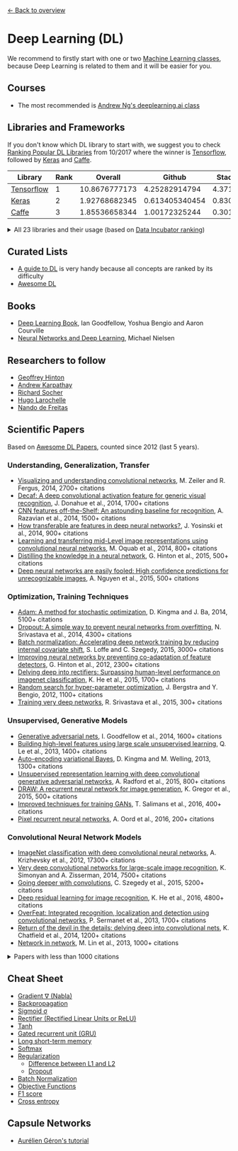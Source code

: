 [← Back to overview](../README.md)

# Deep Learning (DL)
We recommend to firstly start with one or two [Machine Learning classes](ML.md), because Deep Learning is related to them and it will be easier for you.

## Courses
* The most recommended is [Andrew Ng's deeplearning.ai class](https://www.deeplearning.ai/)

## Libraries and Frameworks
If you don't know which DL library to start with, we suggest you to check [Ranking Popular DL Libraries](https://blog.thedataincubator.com/2017/10/ranking-popular-deep-learning-libraries-for-data-science/) from 10/2017 where the winner is [Tensorflow](https://www.tensorflow.org/), followed by [Keras](https://keras.io/) and [Caffe](http://caffe.berkeleyvision.org/).


Library | Rank | Overall | Github | Stack Overflow | Google Results
------- | ---- |-------- | ------ | -------------- | --------------
[Tensorflow](https://www.tensorflow.org/) | 1 | 10.8676777173 | 4.25282914794 | 4.371905768 | 2.24294280139
[Keras](https://keras.io/) | 2 | 1.92768682345 | 0.613405340454 | 0.830444013135 | 0.483837469861
[Caffe](http://caffe.berkeleyvision.org/) | 3 | 1.85536658344 | 1.00172325244 | 0.301598379669 | 0.552044951334

<details>
<summary>All 23 libraries and their usage (based on <a href="https://blog.thedataincubator.com/2017/10/ranking-popular-deep-learning-libraries-for-data-science/">Data Incubator ranking</a>)</summary>

<br>

Library | Rank | Overall | Github | Stack Overflow | Google Results
------- | ---- |-------- | ------ | -------------- | --------------
[Tensorflow](https://www.tensorflow.org/) | 1 | 10.8676777173 | 4.25282914794 | 4.371905768 | 2.24294280139
[Keras](https://keras.io/) | 2 | 1.92768682345 | 0.613405340454 | 0.830444013135 | 0.483837469861
[Caffe](http://caffe.berkeleyvision.org/) | 3 | 1.85536658344 | 1.00172325244 | 0.301598379669 | 0.552044951334
[Theano](http://deeplearning.net/software/theano/) | 4 | 0.757142065184 | -0.156657475854 | 0.361637072631 | 0.552162468406
[Pytorch](http://pytorch.org/) | 5 | 0.481418742361 | -0.198079135346 | -0.30225967424 | 0.981757551946
[Sonnet](https://github.com/deepmind/sonnet) | 6 | 0.427865682184 | -0.326074511957 | -0.361634296039 | 1.11557449018
[Mxnet](https://mxnet.incubator.apache.org/) | 7 | 0.0987996914674 | 0.121327235453 | -0.306328604959 | 0.283801060973
[Torch](http://torch.ch/) | 8 | 0.00559731666893 | -0.153332101969 | -0.00824393023136 | 0.167173348869
[Cntk](https://github.com/Microsoft/CNTK) | 9 | -0.0205203098963 | 0.0965088202554 | -0.282173869559 | 0.165144739407
[Dlib](http://dlib.net/ml.html) | 10 | -0.599823512154 | -0.39578194316 | -0.223382454956 | 0.0193408859617
[Caffe2](https://github.com/caffe2) | 11 | -0.671062928351 | -0.274071118159 | -0.359648165565 | -0.0373436446266
[Chainer](https://chainer.org/) | 12 | -0.70151841136 | -0.400397905813 | -0.234603397931 | -0.0665171076164
[Paddlepaddle](https://github.com/PaddlePaddle/Paddle) | 13 | -0.833003782881 | -0.267123408237 | -0.366884083295 | -0.198996291348
[Deeplearning4j](https://deeplearning4j.org/) | 14 | -0.893319117931 | -0.0575131634759 | -0.321347169592 | -0.514458784863
[Lasagne](https://lasagne.readthedocs.io/) | 15 | -1.10606125475 | -0.381150749139 | -0.287853956451 | -0.437056549158
[Bigdl](https://github.com/intel-analytics/BigDL) | 16 | -1.12821350465 | -0.458674544538 | -0.367555905286 | -0.301983054824
[Dynet](https://github.com/clab/dynet) | 17 | -1.25088837288 | -0.465671394541 | -0.367690269684 | -0.417526708658
[Apache Singa](https://singa.incubator.apache.org/) | 18 | -1.33963459336 | -0.502246959001 | -0.367824634082 | -0.469563000276
[Nvidia Digits](https://developer.nvidia.com/digits) | 19 | -1.39248467556 | -0.407011549848 | -0.346078273813 | -0.639394851898
[Matconvnet](http://www.vlfeat.org/matconvnet/) | 20 | -1.41327975079 | -0.487125591647 | -0.346308395531 | -0.579845763615
[Tflearn](http://tflearn.org/) | 21 | -1.44982650865 | -0.226089464016 | -0.282710110548 | -0.941026934086
[Nervana Neon](https://github.com/NervanaSystems/neon) | 22 | -1.65176202195 | -0.39497574163 | -0.366989720498 | -0.889796559818
[Opennn](http://www.opennn.net/) | 23 | -1.97015587693 | -0.53381703821 | -0.366068321175 | -1.07027051754

</details>

## Curated Lists
* [A guide to DL](http://yerevann.com/a-guide-to-deep-learning/) is very handy because all concepts are ranked by its difficulty
* [Awesome DL](https://github.com/ChristosChristofidis/awesome-deep-learning)

## Books
* [Deep Learning Book](http://www.deeplearningbook.org/), Ian Goodfellow, Yoshua Bengio and Aaron Courville
* [Neural Networks and Deep Learning](http://neuralnetworksanddeeplearning.com/), Michael Nielsen

## Researchers to follow
* [Geoffrey Hinton](http://www.cs.toronto.edu/~hinton/nntut.html)
* [Andrew Karpathay](http://cs.stanford.edu/people/karpathy/)
* [Richard Socher](http://www.socher.org/)
* [Hugo Larochelle](https://research.google.com/pubs/105144.html)
* [Nando de Freitas](https://www.cs.ox.ac.uk/people/nando.defreitas/)

## Scientific Papers
Based on [Awesome DL Papers](https://github.com/terryum/awesome-deep-learning-papers#reinforcement-learning--robotics), counted since 2012 (last 5 years).

### Understanding, Generalization, Transfer
- [Visualizing and understanding convolutional networks](http://arxiv.org/pdf/1311.2901), M. Zeiler and R. Fergus, 2014, 2700+ citations
- [Decaf: A deep convolutional activation feature for generic visual recognition](http://arxiv.org/pdf/1310.1531), J. Donahue et al., 2014, 1700+ citations
- [CNN features off-the-Shelf: An astounding baseline for recognition](http://www.cv-foundation.org//openaccess/content_cvpr_workshops_2014/W15/papers/Razavian_CNN_Features_Off-the-Shelf_2014_CVPR_paper.pdf), A. Razavian et al., 2014, 1500+ citations
- [How transferable are features in deep neural networks?](http://papers.nips.cc/paper/5347-how-transferable-are-features-in-deep-neural-networks.pdf), J. Yosinski et al., 2014, 900+ citations
- [Learning and transferring mid-Level image representations using convolutional neural networks](http://www.cv-foundation.org/openaccess/content_cvpr_2014/papers/Oquab_Learning_and_Transferring_2014_CVPR_paper.pdf), M. Oquab et al., 2014, 800+ citations
- [Distilling the knowledge in a neural network](http://arxiv.org/pdf/1503.02531), G. Hinton et al., 2015, 500+ citations
- [Deep neural networks are easily fooled: High confidence predictions for unrecognizable images](http://arxiv.org/pdf/1412.1897), A. Nguyen et al., 2015, 500+ citations

### Optimization, Training Techniques
- [Adam: A method for stochastic optimization](http://arxiv.org/pdf/1412.6980), D. Kingma and J. Ba, 2014, 5100+ citations
- [Dropout: A simple way to prevent neural networks from overfitting](http://jmlr.org/papers/volume15/srivastava14a/srivastava14a.pdf), N. Srivastava et al., 2014, 4300+ citations
- [Batch normalization: Accelerating deep network training by reducing internal covariate shift](http://arxiv.org/pdf/1502.03167), S. Loffe and C. Szegedy, 2015, 3000+ citations
- [Improving neural networks by preventing co-adaptation of feature detectors](http://arxiv.org/pdf/1207.0580.pdf), G. Hinton et al., 2012, 2300+ citations
- [Delving deep into rectifiers: Surpassing human-level performance on imagenet classification](http://www.cv-foundation.org/openaccess/content_iccv_2015/papers/He_Delving_Deep_into_ICCV_2015_paper.pdf), K. He et al., 2015, 1700+ citations
- [Random search for hyper-parameter optimization](http://www.jmlr.org/papers/volume13/bergstra12a/bergstra12a), J. Bergstra and Y. Bengio, 2012, 1100+ citations
- [Training very deep networks](http://papers.nips.cc/paper/5850-training-very-deep-networks.pdf), R. Srivastava et al., 2015, 300+ citations

### Unsupervised, Generative Models
- [Generative adversarial nets](http://papers.nips.cc/paper/5423-generative-adversarial-nets.pdf), I. Goodfellow et al., 2014, 1600+ citations
- [Building high-level features using large scale unsupervised learning](http://arxiv.org/pdf/1112.6209), Q. Le et al., 2013, 1400+ citations
- [Auto-encoding variational Bayes](http://arxiv.org/pdf/1312.6114), D. Kingma and M. Welling, 2013, 1300+ citations
- [Unsupervised representation learning with deep convolutional generative adversarial networks](https://arxiv.org/pdf/1511.06434v2), A. Radford et al., 2015, 800+ citations
- [DRAW: A recurrent neural network for image generation](http://arxiv.org/pdf/1502.04623), K. Gregor et al., 2015, 500+ citations
- [Improved techniques for training GANs](http://papers.nips.cc/paper/6125-improved-techniques-for-training-gans.pdf), T. Salimans et al., 2016, 400+ citations
- [Pixel recurrent neural networks](http://arxiv.org/pdf/1601.06759v2.pdf), A. Oord et al., 2016, 200+ citations

### Convolutional Neural Network Models
- [ImageNet classification with deep convolutional neural networks](http://papers.nips.cc/paper/4824-imagenet-classification-with-deep-convolutional-neural-networks.pdf), A. Krizhevsky et al., 2012, 17300+ citations
- [Very deep convolutional networks for large-scale image recognition](http://arxiv.org/pdf/1409.1556), K. Simonyan and A. Zisserman, 2014, 7500+ citations
- [Going deeper with convolutions](http://www.cv-foundation.org/openaccess/content_cvpr_2015/papers/Szegedy_Going_Deeper_With_2015_CVPR_paper.pdf), C. Szegedy et al., 2015, 5200+ citations
- [Deep residual learning for image recognition](http://arxiv.org/pdf/1512.03385), K. He et al., 2016, 4800+ citations
- [OverFeat: Integrated recognition, localization and detection using convolutional networks](http://arxiv.org/pdf/1312.6229), P. Sermanet et al., 2013, 1700+ citations
- [Return of the devil in the details: delving deep into convolutional nets](http://arxiv.org/pdf/1405.3531), K. Chatfield et al., 2014, 1200+ citations
- [Network in network](http://arxiv.org/pdf/1312.4400), M. Lin et al., 2013, 1000+ citations

<details>
<summary>Papers with less than 1000 citations</summary>

- [Maxout networks](http://arxiv.org/pdf/1302.4389v4), I. Goodfellow et al., 2013, 900+ citations
- [Rethinking the inception architecture for computer vision](http://www.cv-foundation.org/openaccess/content_cvpr_2016/papers/Szegedy_Rethinking_the_Inception_CVPR_2016_paper.pdf), C. Szegedy et al., 2016, 700+ citations
- [Identity Mappings in Deep Residual Networks](https://arxiv.org/pdf/1603.05027v2.pdf), K. He et al., 2016, 500+ citations
- [Spatial transformer network](http://papers.nips.cc/paper/5854-spatial-transformer-networks.pdf), M. Jaderberg et al., 2015, 500+ citations
- [Inception-v4, inception-resnet and the impact of residual connections on learning](http://arxiv.org/pdf/1602.07261), C. Szegedy et al., 2016, 400+ citations

</details>

## Cheat Sheet
* [Gradient ∇ (Nabla)](https://en.wikipedia.org/wiki/Del)
* [Backpropagation](https://en.wikipedia.org/wiki/Backpropagation)
* [Sigmoid σ](https://en.wikipedia.org/wiki/Sigmoid_function)
* [Rectifier (Rectified Linear Units or ReLU)](https://en.wikipedia.org/wiki/Rectifier_(neural_networks))
* [Tanh](https://en.wikipedia.org/wiki/Hyperbolic_function)
* [Gated recurrent unit (GRU)](https://en.wikipedia.org/wiki/Gated_recurrent_unit)
* [Long short-term memory](https://en.wikipedia.org/wiki/Long_short-term_memory)
* [Softmax](https://en.wikipedia.org/wiki/Softmax_function)
* [Regularization](https://en.wikipedia.org/wiki/Regularization_(mathematics))
  * [Difference between L1 and L2](http://www.chioka.in/differences-between-l1-and-l2-as-loss-function-and-regularization/)
  * [Dropout](https://wiki.tum.de/display/lfdv/Dropout)
* [Batch Normalization](https://wiki.tum.de/display/lfdv/Batch+Normalization)
* [Objective Functions](https://en.wikipedia.org/wiki/Mathematical_optimization)
* [F1 score](https://en.wikipedia.org/wiki/F1_score)
* [Cross entropy](https://en.wikipedia.org/wiki/Cross_entropy)

## Capsule Networks
  * [Aurélien Géron's tutorial](https://youtu.be/pPN8d0E3900)
